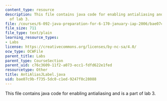 ```yaml
---
content_type: resource
description: This file contains java code for enabling antialiasing and is a part
  of lab 3.
file: /courses/6-092-java-preparation-for-6-170-january-iap-2006/bae07c9bf7355dc0c1ed9247f0c28088_AntiAliasJLabel.java
file_size: 711
file_type: text/plain
learning_resource_types:
- Labs
license: https://creativecommons.org/licenses/by-nc-sa/4.0/
ocw_type: OCWFile
parent_title: Labs
parent_type: CourseSection
parent_uid: c76c3609-11f2-a073-ecc1-fdfd622e1fed
resourcetype: Other
title: AntiAliasJLabel.java
uid: bae07c9b-f735-5dc0-c1ed-9247f0c28088
---
```

This file contains java code for enabling antialiasing and is a part of lab 3.